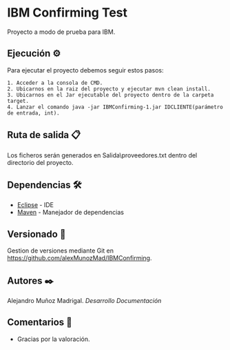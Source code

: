 # IBM Confirming Test

Proyecto a modo de prueba para IBM.


## Ejecución ⚙️

Para ejecutar el proyecto debemos seguir estos pasos:

	1. Acceder a la consola de CMD.
	2. Ubicarnos en la raiz del proyecto y ejecutar mvn clean install.
	3. Ubicarnos en el Jar ejecutable del proyecto dentro de la carpeta target.
	4. Lanzar el comando java -jar IBMConfirming-1.jar IDCLIENTE(parámetro de entrada, int).

## Ruta de salida 📋

Los ficheros serán generados en Salida\\proveedores.txt dentro del directorio del proyecto.


## Dependencias 🛠️

* [Eclipse](https://www.eclipse.org/downloads/packages/release/kepler/sr1/eclipse-ide-java-developers) - IDE 
* [Maven](https://maven.apache.org/) - Manejador de dependencias


## Versionado 📌

Gestion de versiones mediante Git en https://github.com/alexMunozMad/IBMConfirming.

## Autores ✒️

Alejandro Muñoz Madrigal.  *Desarrollo* *Documentación*

## Comentarios 🎁

* Gracias por la valoración.
